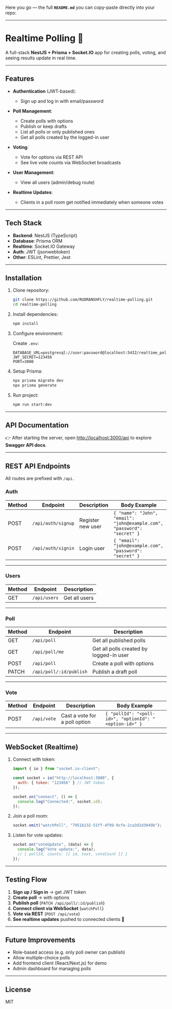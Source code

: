 Here you go — the full **`README.md`** you can copy-paste directly into your repo:

---

# Realtime Polling 🎯

A full-stack **NestJS + Prisma + Socket.IO** app for creating polls, voting, and seeing results update in real time.

---

## Features

* **Authentication** (JWT-based):

  * Sign up and log in with email/password
* **Poll Management**:

  * Create polls with options
  * Publish or keep drafts
  * List all polls or only published ones
  * Get all polls created by the logged-in user
* **Voting**:

  * Vote for options via REST API
  * See live vote counts via WebSocket broadcasts
* **User Management**:

  * View all users (admin/debug route)
* **Realtime Updates**:

  * Clients in a poll room get notified immediately when someone votes

---

## Tech Stack

* **Backend**: NestJS (TypeScript)
* **Database**: Prisma ORM
* **Realtime**: Socket.IO Gateway
* **Auth**: JWT (jsonwebtoken)
* **Other**: ESLint, Prettier, Jest

---

## Installation

1. Clone repository:

   ```bash
   git clone https://github.com/RUDRANSHFLY/realtime-polling.git
   cd realtime-polling
   ```

2. Install dependencies:

   ```bash
   npm install
   ```

3. Configure environment:

   Create `.env`:

   ```
   DATABASE_URL=postgresql://user:password@localhost:5432/realtime_polling
   JWT_SECRET=123456
   PORT=3000
   ```

4. Setup Prisma:

   ```bash
   npx prisma migrate dev
   npx prisma generate
   ```

5. Run project:

   ```bash
   npm run start:dev
   ```

---

## API Documentation

👉 After starting the server, open [http://localhost:3000/api](http://localhost:3000/api) to explore **Swagger API docs**.

---

## REST API Endpoints

All routes are prefixed with `/api`.

### Auth

| Method | Endpoint           | Description       | Body Example                                                            |
| ------ | ------------------ | ----------------- | ----------------------------------------------------------------------- |
| POST   | `/api/auth/signup` | Register new user | `{ "name": "John", "email": "john@example.com", "password": "secret" }` |
| POST   | `/api/auth/signin` | Login user        | `{ "email": "john@example.com", "password": "secret" }`                 |

---

### Users

| Method | Endpoint     | Description   |
| ------ | ------------ | ------------- |
| GET    | `/api/users` | Get all users |

---

### Poll

| Method | Endpoint                | Description                             |
| ------ | ----------------------- | --------------------------------------- |
| GET    | `/api/poll`             | Get all published polls                 |
| GET    | `/api/poll/me`          | Get all polls created by logged-in user |
| POST   | `/api/poll`             | Create a poll with options              |
| PATCH  | `/api/poll/:id/publish` | Publish a draft poll                    |

---

### Vote

| Method | Endpoint    | Description                   | Body Example                                           |
| ------ | ----------- | ----------------------------- | ------------------------------------------------------ |
| POST   | `/api/vote` | Cast a vote for a poll option | `{ "pollId": "<poll-id>", "optionId": "<option-id>" }` |

---

## WebSocket (Realtime)

1. Connect with token:

   ```js
   import { io } from "socket.io-client";

   const socket = io("http://localhost:3000", {
     auth: { token: "123456" } // JWT token
   });

   socket.on("connect", () => {
     console.log("Connected:", socket.id);
   });
   ```

2. Join a poll room:

   ```js
   socket.emit("watchPoll", "7951b232-51ff-4f99-9cfe-2ca3d1d3049b");
   ```

3. Listen for vote updates:

   ```js
   socket.on("voteUpdate", (data) => {
     console.log("Vote update:", data);
     // { pollId, counts: [{ id, text, voteCount }] }
   });
   ```

---

## Testing Flow

1. **Sign up / Sign in** → get JWT token
2. **Create poll** → with options
3. **Publish poll** (`PATCH /api/poll/:id/publish`)
4. **Connect client via WebSocket** (`watchPoll`)
5. **Vote via REST** (`POST /api/vote`)
6. **See realtime updates** pushed to connected clients 🎉

---

## Future Improvements

* Role-based access (e.g. only poll owner can publish)
* Allow multiple-choice polls
* Add frontend client (React/Next.js) for demo
* Admin dashboard for managing polls

---

## License

MIT

